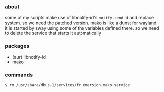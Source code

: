 ### about

some of my scripts make use of libnotify-id's `notify-send` id and replace system. so we need the patched version. mako is like a dunst for wayland  
it is started by sway using some of the variables defined there. so we need to delete the service that starts it automatically

### packages

- (aur) libnotify-id
- mako

### commands

    $ rm /usr/share/dbus-1/services/fr.emersion.mako.service
